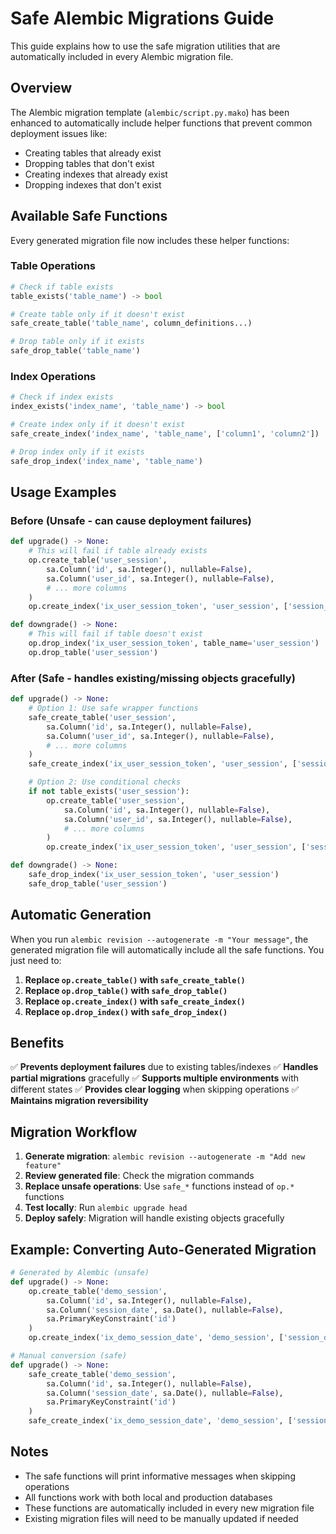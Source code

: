 # Safe Alembic Migrations Guide

This guide explains how to use the safe migration utilities that are automatically included in every Alembic migration file.

## Overview

The Alembic migration template (`alembic/script.py.mako`) has been enhanced to automatically include helper functions that prevent common deployment issues like:

- Creating tables that already exist
- Dropping tables that don't exist
- Creating indexes that already exist
- Dropping indexes that don't exist

## Available Safe Functions

Every generated migration file now includes these helper functions:

### Table Operations

```python
# Check if table exists
table_exists('table_name') -> bool

# Create table only if it doesn't exist
safe_create_table('table_name', column_definitions...)

# Drop table only if it exists
safe_drop_table('table_name')
```

### Index Operations

```python
# Check if index exists
index_exists('index_name', 'table_name') -> bool

# Create index only if it doesn't exist
safe_create_index('index_name', 'table_name', ['column1', 'column2'])

# Drop index only if it exists
safe_drop_index('index_name', 'table_name')
```

## Usage Examples

### Before (Unsafe - can cause deployment failures)

```python
def upgrade() -> None:
    # This will fail if table already exists
    op.create_table('user_session',
        sa.Column('id', sa.Integer(), nullable=False),
        sa.Column('user_id', sa.Integer(), nullable=False),
        # ... more columns
    )
    op.create_index('ix_user_session_token', 'user_session', ['session_token'])

def downgrade() -> None:
    # This will fail if table doesn't exist
    op.drop_index('ix_user_session_token', table_name='user_session')
    op.drop_table('user_session')
```

### After (Safe - handles existing/missing objects gracefully)

```python
def upgrade() -> None:
    # Option 1: Use safe wrapper functions
    safe_create_table('user_session',
        sa.Column('id', sa.Integer(), nullable=False),
        sa.Column('user_id', sa.Integer(), nullable=False),
        # ... more columns
    )
    safe_create_index('ix_user_session_token', 'user_session', ['session_token'])

    # Option 2: Use conditional checks
    if not table_exists('user_session'):
        op.create_table('user_session',
            sa.Column('id', sa.Integer(), nullable=False),
            sa.Column('user_id', sa.Integer(), nullable=False),
            # ... more columns
        )
        op.create_index('ix_user_session_token', 'user_session', ['session_token'])

def downgrade() -> None:
    safe_drop_index('ix_user_session_token', 'user_session')
    safe_drop_table('user_session')
```

## Automatic Generation

When you run `alembic revision --autogenerate -m "Your message"`, the generated migration file will automatically include all the safe functions. You just need to:

1. **Replace `op.create_table()` with `safe_create_table()`**
2. **Replace `op.drop_table()` with `safe_drop_table()`**
3. **Replace `op.create_index()` with `safe_create_index()`**
4. **Replace `op.drop_index()` with `safe_drop_index()`**

## Benefits

✅ **Prevents deployment failures** due to existing tables/indexes
✅ **Handles partial migrations** gracefully
✅ **Supports multiple environments** with different states
✅ **Provides clear logging** when skipping operations
✅ **Maintains migration reversibility**

## Migration Workflow

1. **Generate migration**: `alembic revision --autogenerate -m "Add new feature"`
2. **Review generated file**: Check the migration commands
3. **Replace unsafe operations**: Use `safe_*` functions instead of `op.*` functions
4. **Test locally**: Run `alembic upgrade head`
5. **Deploy safely**: Migration will handle existing objects gracefully

## Example: Converting Auto-Generated Migration

```python
# Generated by Alembic (unsafe)
def upgrade() -> None:
    op.create_table('demo_session',
        sa.Column('id', sa.Integer(), nullable=False),
        sa.Column('session_date', sa.Date(), nullable=False),
        sa.PrimaryKeyConstraint('id')
    )
    op.create_index('ix_demo_session_date', 'demo_session', ['session_date'])

# Manual conversion (safe)
def upgrade() -> None:
    safe_create_table('demo_session',
        sa.Column('id', sa.Integer(), nullable=False),
        sa.Column('session_date', sa.Date(), nullable=False),
        sa.PrimaryKeyConstraint('id')
    )
    safe_create_index('ix_demo_session_date', 'demo_session', ['session_date'])
```

## Notes

- The safe functions will print informative messages when skipping operations
- All functions work with both local and production databases
- These functions are automatically included in every new migration file
- Existing migration files will need to be manually updated if needed
